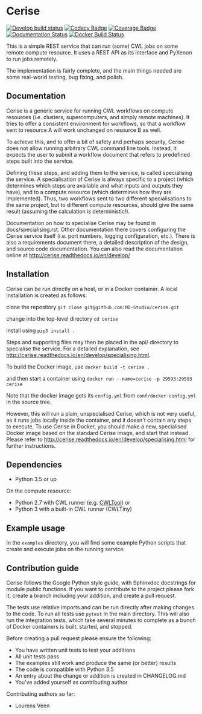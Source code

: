 Cerise
======
[![Develop build status](https://api.travis-ci.org/MD-Studio/cerise.svg?branch=develop)](https://travis-ci.org/MD-Studio/cerise) [![Codacy Badge](https://api.codacy.com/project/badge/Grade/56de5791221a42e5964ba9d3a949c9c4)](https://www.codacy.com/app/LourensVeen/cerise) [![Coverage Badge](https://api.codacy.com/project/badge/Coverage/56de5791221a42e5964ba9d3a949c9c4)](https://www.codacy.com/app/LourensVeen/cerise) [![Documentation Status](https://readthedocs.org/projects/cerise/badge/?version=latest)](http://cerise.readthedocs.io/en/latest/?badge=latest) [![Docker Build Status](https://img.shields.io/docker/build/mdstudio/cerise.svg)](https://hub.docker.com/r/mdstudio/cerise/)

This is a simple REST service that can run (some) CWL jobs on some remote
compute resource. It uses a REST API as its interface and PyXenon
to run jobs remotely.

The implementation is fairly complete, and the main things needed are some
real-world testing, bug fixing, and polish.


Documentation
-------------
Cerise is a generic service for running CWL workflows on compute resources (i.e.
clusters, supercomputers, and simply remote machines). It tries to offer a
consistent environment for workflows, so that a workflow sent to resource A will
work unchanged on resource B as well.

To achieve this, and to offer a bit of safety and perhaps security, Cerise does
not allow running arbitrary CWL command line tools. Instead, it expects the user
to submit a workflow document that refers to predefined steps built into the
service.

Defining these steps, and adding them to the service, is called specialising the
service. A specialisation of Cerise is always specific to a project (which
determines which steps are available and what inputs and outputs they have), and
to a compute resource (which determines how they are implemented). Thus, two
workflows sent to two different specialisations to the same project, but to
different compute resources, should give the same result (assuming the
calculation is deterministic!).

Documentation on how to specialise Cerise may be found in docs/specialising.rst.
Other documentation there covers configuring the Cerise service itself (i.e.
port numbers, logging configuration, etc.). There is also a requirements
document there, a detailed description of the design, and source code
documentation. You can also read the documentation online at
http://cerise.readthedocs.io/en/develop/


Installation
------------
Cerise can be run directly on a host, or in a Docker container. A local
installation is created as follows:

clone the repository
    `git clone git@github.com:MD-Studio/cerise.git`

change into the top-level directory
    `cd cerise`

install using
    `pip3 install .`

Steps and supporting files may then be placed in the api/ directory to
specialise the service. For a detailed explanation, see http://cerise.readthedocs.io/en/develop/specialising.html.

To build the Docker image, use
    `docker build -t cerise .`

and then start a container using
    `docker run --name=cerise -p 29593:29593 cerise`

Note that the docker image gets its `config.yml` from `conf/docker-config.yml` in
the source tree.

However, this will run a plain, unspecialised Cerise, which is not very
useful, as it runs jobs locally inside the container, and it doesn't contain any
steps to execute. To use Cerise in Docker, you should make a new, specialised
Docker image based on the standard Cerise image, and start that instead.
Please refer to http://cerise.readthedocs.io/en/develop/specialising.html for further instructions.


Dependencies
------------
 * Python 3.5 or up

On the compute resource:
 * Python 2.7 with CWL runner (e.g. [CWLTool](https://github.com/common-workflow-language/cwltool)) or
 * Python 3 with a built-in CWL runner (CWLTiny)

Example usage
-------------

In the `examples` directory, you will find some example Python scripts that
create and execute jobs on the running service.

Contribution guide
------------------
Cerise follows the Google Python style guide, with Sphinxdoc docstrings for module public functions. If you want to
contribute to the project please fork it, create a branch including your addition, and create a pull request.

The tests use relative imports and can be run directly after making
changes to the code. To run all tests use `pytest` in the main directory.
This will also run the integration tests, which take several minutes to complete
as a bunch of Docker containers is built, started, and stopped.

Before creating a pull request please ensure the following:
* You have written unit tests to test your additions
* All unit tests pass
* The examples still work and produce the same (or better) results
* The code is compatible with Python 3.5
* An entry about the change or addition is created in CHANGELOG.md
* You've added yourself as contributing author

Contributing authors so far:
* Lourens Veen
